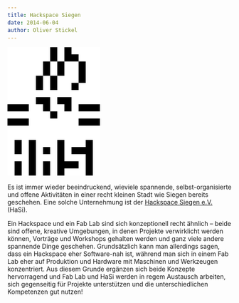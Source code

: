 ```yaml
---
title: Hackspace Siegen
date: 2014-06-04
author: Oliver Stickel
---
```

![](images/pixelhasi.png)

Es ist immer wieder beeindruckend, wieviele spannende, selbst-organisierte und offene Aktivitäten in einer recht kleinen Stadt wie Siegen bereits geschehen. Eine solche Unternehmung ist der [Hackspace Siegen e.V.](https://hasi.it) (HaSi). 

Ein Hackspace und ein Fab Lab sind sich konzeptionell recht ähnlich – beide sind offene, kreative Umgebungen, in denen Projekte verwirklicht werden können, Vorträge und Workshops gehalten werden und ganz viele andere spannende Dinge geschehen. Grundsätzlich kann man allerdings sagen, dass ein Hackspace eher Software-nah ist, während man sich in einem Fab Lab eher auf Produktion und Hardware mit Maschinen und Werkzeugen konzentriert. Aus diesem Grunde ergänzen sich beide Konzepte hervorragend und Fab Lab und HaSi werden in regem Austausch arbeiten, sich gegenseitig für Projekte unterstützen und die unterschiedlichen Kompetenzen gut nutzen!